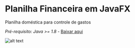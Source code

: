 # Planilha Financeira em JavaFX
Planilha doméstica para controle de gastos

*Pré-requisito: Java >= 1.8* - [Baixar aqui](https://java.com/pt_BR/download)

![alt text](https://preview.ibb.co/gfxcJe/Screen_Shot_2018_10_04_at_2_30_52_PM.png)
